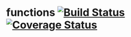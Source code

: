 # functions [![Build Status](https://travis-ci.org/webarata3/KExcelAPI.svg?branch=master)](https://travis-ci.org/webarata3/KExcelAPI) [![Coverage Status](https://coveralls.io/repos/github/webarata3/functions/badge.svg?branch=master)](https://coveralls.io/github/webarata3/functions?branch=master)
